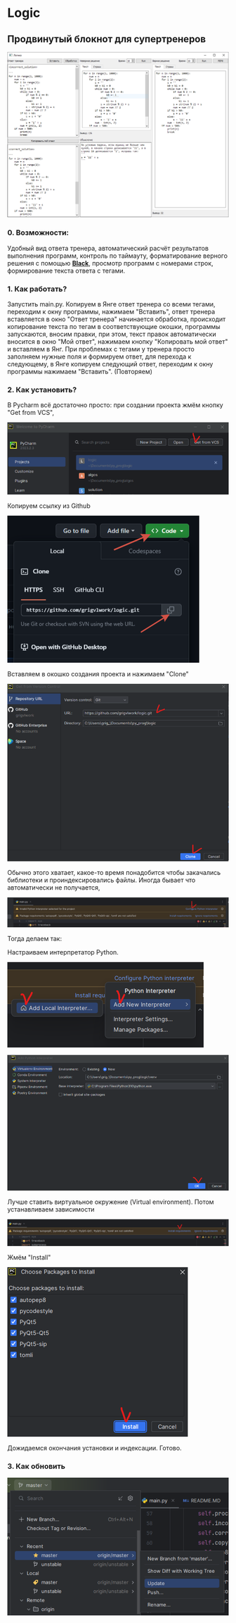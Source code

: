 # Logic

## Продвинутый блокнот для супертренеров

   ![screen1](images/p1.png)

### 0. Возможности:

Удобный вид ответа тренера, автоматический расчёт результатов выполнения программ, контроль по таймауту, форматирование 
верного решения с помощью **[Black](https://300.ya.ru/QwyIgWnG)**, просмотр программ с номерами строк, формирование 
текста ответа с тегами.
   
### 1. Как работать? 

Запустить main.py. Копируем в Янге ответ тренера со всеми тегами, переходим к окну программы, нажимаем "Вставить", ответ 
тренера вставляется в окно "Ответ тренера" начинается обработка, происходит копирование текста по тегам в 
соответствующие окошки, программы запускаются, вносим правки, при этом, текст правок автоматически вносится в окно 
"Мой ответ", нажимаем кнопку "Копировать мой ответ" и вставляем в Янг. При проблемах с тегами у тренера просто заполняем 
нужные поля и формируем ответ, для перехода к следующему, в Янге копируем следующий ответ, переходим к окну программы 
нажимаем "Вставить". (Повторяем)

### 2. Как установить?

В Pycharm всё достаточно просто: при создании проекта жмём кнопку "Get from VCS",

   ![screen2](images/p2.png)
   
Копируем ссылку из Github

   ![screen3](images/p2-1.png)

Вставляем в окошко создания проекта и нажимаем "Clone"

   ![screen4](images/p3.png)

Обычно этого хватает, какое-то время понадобится чтобы закачались библиотеки и проиндексировались файлы.
Иногда бывает что автоматически не получается,

   ![screen5](images/p4.png)

Тогда делаем так:

Настраиваем интерпретатор Python.

   ![screen7](images/p5-1.png)

   ![screen8](images/p6.png)

Лучше ставить виртуальное окружение (Virtual environment).
Потом устанавливаем зависимости
   
   ![screen9](images/p7.png)

Жмём "Install"

   ![screen10](images/p8.png)

Дожидаемся окончания установки и индексации. Готово.

### 3. Как обновить
   ![update](images/update.png)







